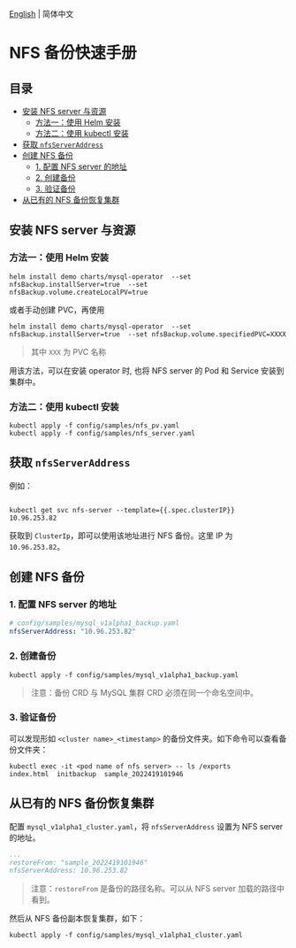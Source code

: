 [English](../en-us/deploy_backup_restore_nfs.md) | 简体中文

# NFS 备份快速手册


## 目录
* [安装 NFS server 与资源](#安装-nfs-server-与资源)
    * [方法一：使用 Helm 安装](#方法一使用-helm-安装)
    * [方法二：使用 kubectl 安装](#方法二使用-kubectl-安装)
* [获取 `nfsServerAddress`](#获取-nfsserveraddress)
* [创建 NFS 备份](#创建-nfs-备份)
    * [1. 配置 NFS server 的地址](#1-配置-nfs-server-的地址)
    * [2. 创建备份](#2-创建备份)
    * [3. 验证备份](#3-验证备份)
* [从已有的 NFS 备份恢复集群](#从已有的-nfs-备份恢复集群)

##  安装 NFS server 与资源

### 方法一：使用 Helm 安装

```shell
helm install demo charts/mysql-operator  --set nfsBackup.installServer=true  --set nfsBackup.volume.createLocalPV=true
```
或者手动创建 PVC，再使用
```shell
helm install demo charts/mysql-operator  --set nfsBackup.installServer=true  --set nfsBackup.volume.specifiedPVC=XXXX
```
> 其中 `XXX` 为 PVC 名称

用该方法，可以在安装 operator 时, 也将 NFS server 的 Pod 和 Service 安装到集群中。

### 方法二：使用 kubectl 安装

```shell
kubectl apply -f config/samples/nfs_pv.yaml 
kubectl apply -f config/samples/nfs_server.yaml 
```

## 获取 `nfsServerAddress`

例如：
```shell

kubectl get svc nfs-server --template={{.spec.clusterIP}}
10.96.253.82
```
获取到 `ClusterIp`，即可以使用该地址进行 NFS 备份。这里 IP 为 `10.96.253.82`。

## 创建 NFS 备份

### 1. 配置 NFS server 的地址

```yaml
# config/samples/mysql_v1alpha1_backup.yaml
nfsServerAddress: "10.96.253.82"
```

### 2. 创建备份
    

```shell
kubectl apply -f config/samples/mysql_v1alpha1_backup.yaml
```
> 注意：备份 CRD 与 MySQL 集群 CRD 必须在同一个命名空间中。

### 3. 验证备份

可以发现形如 `<cluster name>_<timestamp>` 的备份文件夹。如下命令可以查看备份文件夹：

```
kubectl exec -it <pod name of nfs server> -- ls /exports
index.html  initbackup  sample_2022419101946
```

## 从已有的 NFS 备份恢复集群

配置 `mysql_v1alpha1_cluster.yaml`，将 `nfsServerAddress` 设置为 NFS server 的地址。

 ```yaml
 ...
 restoreFrom: "sample_2022419101946"
 nfsServerAddress: 10.96.253.82
 ```
 
 > 注意：`restoreFrom` 是备份的路径名称。可以从 NFS server 加载的路径中看到。

 然后从 NFS 备份副本恢复集群，如下：

 ```
kubectl apply -f config/samples/mysql_v1alpha1_cluster.yaml
 ```